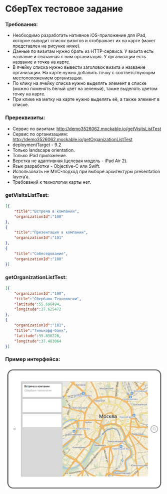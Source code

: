 # СберТех тестовое задание  


### Требования:  

* Необходимо разработать нативное iOS-приложение для iPad, которое выводит список визитов и отображает их на карте (макет представлен на рисунке ниже).  
* Данные по визитам нужно брать из HTTP-сервиса. У визита есть название и связанная с ним организация. У организации есть название и точка на карте.  
* В ячейку списка нужно вывести заголовок визита и название организации. На карте нужно добавить точку с соответствующим местоположением организации.  
* По клику на ячейку списка нужно выделять элемент в списке (можно поменять белый цвет на зеленый), также выделять цветом точку на карте.  
* При клике на метку на карте нужно выделять её, а также элемент в списке.  


### Пререквизиты:
* Сервис по визитам: http://demo3526062.mockable.io/getVisitsListTest  
* Сервис по организациям: http://demo3526062.mockable.io/getOrganizationListTest  
* deploymentTarget - 9.2  
* Только landscape orientation.  
* Только iPad приложение.  
* Верстка не адаптивная (целевая модель - iPad Air 2).  
* Язык разработки - Objective-C или Swift.  
* Использовать не MVC-подход при выборе архитектуры presentation layera’a.  
* Требований к технологии карты нет.  


### getVisitsListTest:
```json
[{
	"title":"Встреча в компании",
	"organizationId":"100"
},
{
	"title":"Презентация в компании",
	"organizationId":"101"
},
{
	"title":"Собеседование",
	"organizationId":"100"
}]
```


### getOrganizationListTest:
```json
[{
	"organizationId":"100",
	"title":"Сбербанк-Технологии",
	"latitude":55.696494,
	"longitude":37.625472
},
{
	"organizationId":"101",
	"title":"Тинькофф-банк",
	"latitude":55.836226,
	"longitude":37.483064
}]
```


### Пример интерфейса:

![](https://github.com/podaenur/SberTech_test/blob/master/task_resources/example.png)

